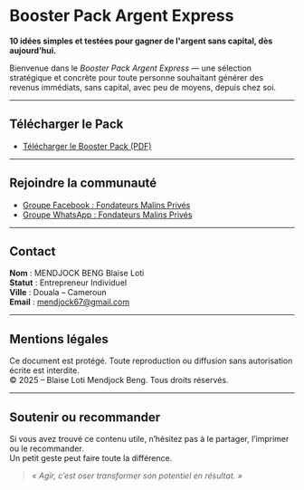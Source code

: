 # Booster Pack Argent Express

**10 idées simples et testées pour gagner de l'argent sans capital, dès aujourd’hui.**

Bienvenue dans le *Booster Pack Argent Express* — une sélection stratégique et concrète pour toute personne souhaitant générer des revenus immédiats, sans capital, avec peu de moyens, depuis chez soi.

---

## Télécharger le Pack

- [Télécharger le Booster Pack (PDF)](./Booster_Pack_Argent_Express.pdf)

---

## Rejoindre la communauté

- [Groupe Facebook : Fondateurs Malins Privés](https://facebook.com/groups/695596029726977/)
- [Groupe WhatsApp : Fondateurs Malins Privés](https://chat.whatsapp.com/HSH7IaORdU02UnLA5d1ewM)

---

## Contact

**Nom** : MENDJOCK BENG Blaise Loti  
**Statut** : Entrepreneur Individuel  
**Ville** : Douala – Cameroun  
**Email** : mendjock67@gmail.com  

---

## Mentions légales

Ce document est protégé. Toute reproduction ou diffusion sans autorisation écrite est interdite.  
© 2025 – Blaise Loti Mendjock Beng. Tous droits réservés.

---

## Soutenir ou recommander

Si vous avez trouvé ce contenu utile, n’hésitez pas à le partager, l’imprimer ou le recommander.  
Un petit geste peut faire toute la différence.

> *« Agir, c’est oser transformer son potentiel en résultat. »*
